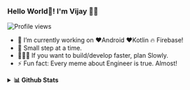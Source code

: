 ### Hello World👋!  I'm Vijay 🙋‍♂

![Profile views](https://gpvc.arturio.dev/hey-vijay)

<!--
**hey-vijay/hey-vijay** is a ✨ _special_ ✨ repository because its `README.md` (this file) appears on your GitHub profile.

Here are some ideas to get you started:
- 👯 I’m looking to collaborate on ...
- 🤔 I’m looking for help with ...
- 💬 Ask me about ...
- 📫 How to reach me: ...
- 😄 Pronouns: ...
- ⚡ Fun fact: ...
-->

- 🔭  I’m currently working on ❤️Android ❤️Kotlin 🔥 Firebase!
- 🌱  Small step at a time.
- 🏃🏽‍♂️  If you want to build/develop faster, plan Slowly. 
- ⚡  Fun fact: Every meme about Engineer is true. Almost!
<details>
 <summary><b>📊 Github Stats</b></summary>
 <p align="center"> <img src="https://github-readme-stats.vercel.app/api?username=hey-vijay"/>
</details>

